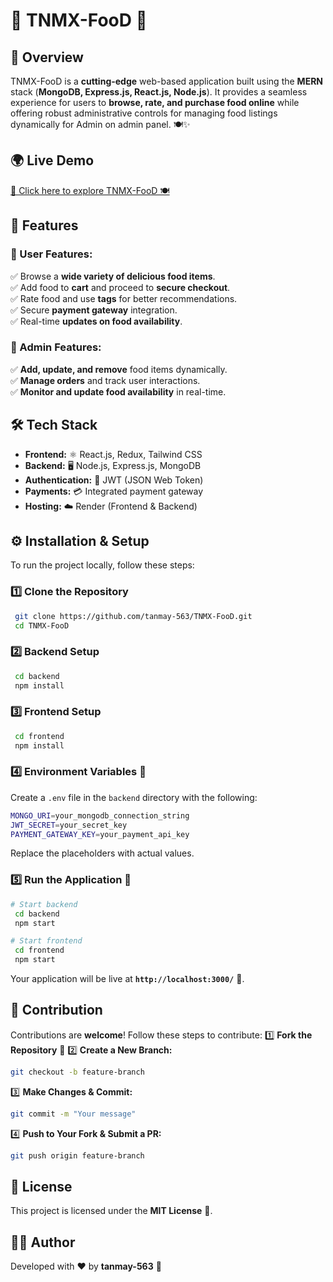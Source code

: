 # 🍔 TNMX-FooD 🍕

## 🚀 Overview
TNMX-FooD is a **cutting-edge** web-based application built using the **MERN** stack (**MongoDB, Express.js, React.js, Node.js**). It provides a seamless experience for users to **browse, rate, and purchase food online** while offering robust administrative controls for managing food listings dynamically for Admin on admin panel. 🍽️✨

## 🌍 Live Demo
[🎉 Click here to explore TNMX-FooD 🍽️](https://tnmx-food.onrender.com/)

## 🎯 Features
### 🛒 User Features:
✅ Browse a **wide variety of delicious food items**.  
✅ Add food to **cart** and proceed to **secure checkout**.  
✅ Rate food and use **tags** for better recommendations.  
✅ Secure **payment gateway** integration.  
✅ Real-time **updates on food availability**.  

### 🔧 Admin Features:
✅ **Add, update, and remove** food items dynamically.  
✅ **Manage orders** and track user interactions.  
✅ **Monitor and update food availability** in real-time.  

## 🛠️ Tech Stack
- **Frontend:** ⚛️ React.js, Redux, Tailwind CSS
- **Backend:** 🖥️ Node.js, Express.js, MongoDB
- **Authentication:** 🔐 JWT (JSON Web Token)
- **Payments:** 💳 Integrated payment gateway
- **Hosting:** ☁️ Render (Frontend & Backend)

## ⚙️ Installation & Setup
To run the project locally, follow these steps:

### 1️⃣ Clone the Repository
```bash
 git clone https://github.com/tanmay-563/TNMX-FooD.git
 cd TNMX-FooD
```

### 2️⃣ Backend Setup
```bash
 cd backend
 npm install
```

### 3️⃣ Frontend Setup
```bash
 cd frontend
 npm install
```

### 4️⃣ Environment Variables 🌿
Create a `.env` file in the `backend` directory with the following:
```bash
MONGO_URI=your_mongodb_connection_string
JWT_SECRET=your_secret_key
PAYMENT_GATEWAY_KEY=your_payment_api_key
```
Replace the placeholders with actual values.

### 5️⃣ Run the Application 🎯
```bash
# Start backend
 cd backend
 npm start

# Start frontend
 cd frontend
 npm start
```
Your application will be live at **`http://localhost:3000/`** 🎉.

## 🤝 Contribution
Contributions are **welcome**! Follow these steps to contribute:
1️⃣ **Fork the Repository** 🍴
2️⃣ **Create a New Branch:**
```bash
git checkout -b feature-branch
```
3️⃣ **Make Changes & Commit:**
```bash
git commit -m "Your message"
```
4️⃣ **Push to Your Fork & Submit a PR:**
```bash
git push origin feature-branch
```

## 📜 License
This project is licensed under the **MIT License** 📄.

## 👨‍💻 Author
Developed with ❤️ by **tanmay-563** 🚀


